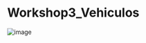 # Workshop3_Vehiculos
![image](https://github.com/SebasMedina22/Workshop3_Vehiculos/assets/132634556/1377591f-c7a3-463d-b65d-f6c79cb0fba9)
